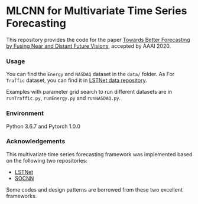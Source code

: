 # MLCNN for Multivariate Time Series Forecasting

This repository provides the code for the paper [Towards Better Forecasting by Fusing Near and Distant Future Visions](https://arxiv.org/abs/1912.05122), accepted by AAAI 2020.

### Usage

You can find the `Energy` and `NASDAQ` dataset in the `data/` folder. As For `Traffic` dataset, you can find it in [LSTNet data repository](https://github.com/laiguokun/multivariate-time-series-data/tree/master/traffic).

Examples with parameter grid search to run different datasets are in `runTraffic.py`, `runEnergy.py` and `runNASDAQ.py`.

### Environment

Python 3.6.7 and Pytorch 1.0.0

### Acknowledgements

This multivariate time series forecasting framework was implemented based on the following two repositories:

+ [LSTNet](https://github.com/laiguokun/LSTNet)
+ [SOCNN](https://github.com/mbinkowski/nntimeseries)

Some codes and design patterns are borrowed from these two excellent frameworks.
